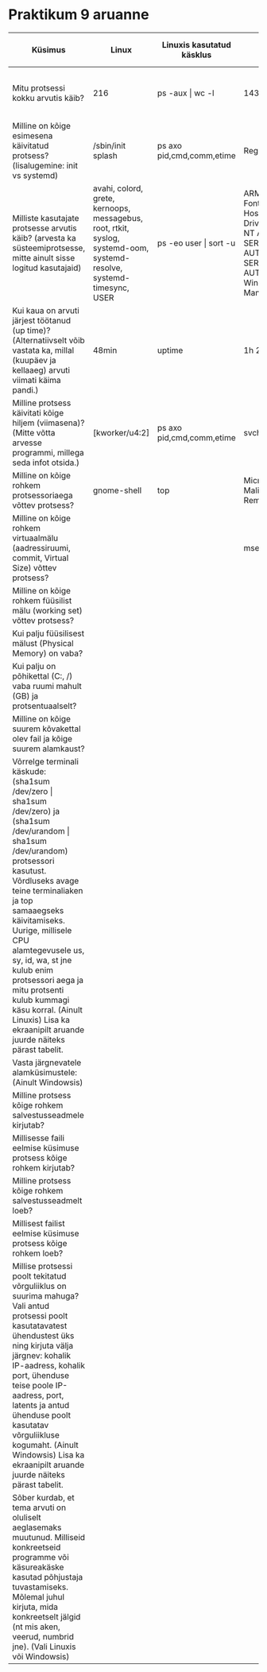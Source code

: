 # Praktikum 9 aruanne
Küsimus | Linux | Linuxis kasutatud käsklus | Windows | Windowsis kasutatud tööriist
--- | --- | --- | --- | ---
Mitu protsessi kokku arvutis käib? | 216 | ps -aux &#124; wc -l | 143 | Task Manager -> Performance -> Processes
Milline on kõige esimesena käivitatud protsess? (lisalugemine: init vs systemd) | /sbin/init splash | ps axo pid,cmd,comm,etime | Registry | Process Explorer -> Start Time
Milliste kasutajate protsesse arvutis käib? (arvesta ka süsteemiprotsesse, mitte ainult sisse logitud kasutajaid) | avahi, colord, grete, kernoops, messagebus, root, rtkit, syslog, systemd-oom, systemd-resolve, systemd-timesync, USER | ps -eo user &#124; sort -u | ARMEI-W11\Grete, Font Driver Host\UMFD-0, Font Driver Host\UMFD-2, NT AUTHORITY\LOCAL SERVICE, NT AUTHORITY\NETWORK SERVICE, NT AUTHORITY\SYSTEM, Window Manager\DWM-2 | Process Explorere -> User Name
Kui kaua on arvuti järjest töötanud (up time)? (Alternatiivselt võib vastata ka, millal (kuupäev ja kellaaeg) arvuti viimati käima pandi.) | 48min | uptime | 1h 2min 28s | Task Manager -> Performance -> Up time
Milline protsess käivitati kõige hiljem (viimasena)? (Mitte võtta arvesse programmi, millega seda infot otsida.) | [kworker/u4:2] | ps axo pid,cmd,comm,etime | svchost.exe | Task Manager -> Performance -> Start Time
Milline on kõige rohkem protsessoriaega võttev protsess? | gnome-shell | top | Microsoft Windows Malicious Software Removal Tool | Task Manager -> Processes -> CPU
Milline on kõige rohkem virtuaalmälu (aadressiruumi, commit, Virtual Size) võttev protsess? | | | msedge.exe | Process Explorer -> Virtual Size
Milline on kõige rohkem füüsilist mälu (working set) võttev protsess? |
Kui palju füüsilisest mälust (Physical Memory) on vaba? |
Kui palju on põhikettal (C:, /) vaba ruumi mahult (GB) ja protsentuaalselt? |
Milline on kõige suurem kõvakettal olev fail ja kõige suurem alamkaust? |
Võrrelge terminali käskude: (sha1sum /dev/zero &#124; sha1sum /dev/zero) ja (sha1sum /dev/urandom &#124; sha1sum /dev/urandom) protsessori kasutust. Võrdluseks avage teine terminaliaken ja top samaaegseks käivitamiseks. Uurige, millisele CPU alamtegevusele us, sy, id, wa, st jne kulub enim protsessori aega ja mitu protsenti kulub kummagi käsu korral. (Ainult Linuxis) Lisa ka ekraanipilt aruande juurde näiteks pärast tabelit. |
Vasta järgnevatele alamküsimustele: (Ainult Windowsis) |
Milline protsess kõige rohkem salvestusseadmele kirjutab? |
Millisesse faili eelmise küsimuse protsess kõige rohkem kirjutab? |
Milline protsess kõige rohkem salvestusseadmelt loeb? |
Millisest failist eelmise küsimuse protsess kõige rohkem loeb? |
Millise protsessi poolt tekitatud võrguliiklus on suurima mahuga? Vali antud protsessi poolt kasutatavatest ühendustest üks ning kirjuta välja järgnev: kohalik IP-aadress, kohalik port, ühenduse teise poole IP-aadress, port, latents ja antud ühenduse poolt kasutatav võrguliikluse kogumaht. (Ainult Windowsis) Lisa ka ekraanipilt aruande juurde näiteks pärast tabelit. |
Sõber kurdab, et tema arvuti on oluliselt aeglasemaks muutunud. Milliseid konkreetseid programme või käsureakäske kasutad põhjustaja tuvastamiseks. Mõlemal juhul kirjuta, mida konkreetselt jälgid (nt mis aken, veerud, numbrid jne). (Vali Linuxis või Windowsis) |
